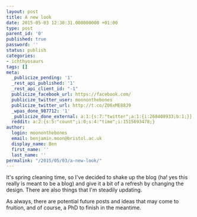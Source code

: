 ```yaml
---
layout: post
title: A new look
date: 2015-05-03 12:30:31.000000000 +01:00
type: post
parent_id: '0'
published: true
password: ''
status: publish
categories:
- ichthyosaurs
tags: []
meta:
  _publicize_pending: '1'
  _rest_api_published: '1'
  _rest_api_client_id: "-1"
  publicize_facebook_url: https://facebook.com/
  publicize_twitter_user: moononthebones
  publicize_twitter_url: http://t.co/Z06xME88J9
  _wpas_done_987712: '1'
  _publicize_done_external: a:1:{s:7:"twitter";a:1:{i:268408933;b:1;}}
  reddit: a:2:{s:5:"count";i:0;s:4:"time";i:1515693478;}
author:
  login: moononthebones
  email: benjamin.moon@bristol.ac.uk
  display_name: Ben
  first_name: ''
  last_name: ''
permalink: "/2015/05/03/a-new-look/"
---
```

<p>It's spring cleaning time, so I've decided to shake up the blog (ha! yes this really is meant to be a blog) and give it a bit of a refresh by changing the design. There are also things that I'm steadily updating.</p>
<p>As always, there are potential future posts and ideas that may come to fruition, and of course, a PhD to finish in the meantime.</p>
